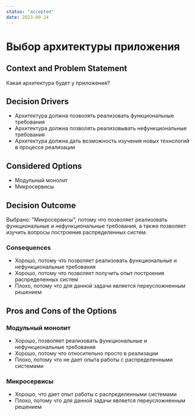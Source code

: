 ```yaml
---
status: "accepted"
date: 2023-09-24
---
```

# Выбор архитектуры приложения

## Context and Problem Statement

Какая архитектура будет у приложения?

## Decision Drivers

* Архитектура должна позволять реализовать функциональные требования
* Архитектура должна позволять реализовывать нефункциональные требования
* Архитектура должна дать возможность изучения новых технологий в процессе реализации

## Considered Options

* Модульный монолит
* Микросервисы

## Decision Outcome

Выбрано: "Микросервисы", потому что позволяет реализовать функциональные и нефункциональные требования, а также позволяет изучить вопросы построения распределенных систем.

### Consequences

* Хорошо, потому что позволяет реализовать функциональные и нефункциональные требования
* Хорошо, потому что позволяет получить опыт построения распределенных систем
* Плохо, потому что для данной задачи является переусложненным решением

## Pros and Cons of the Options

### Модульный монолит

* Хорошо, позволяет реализовать функциональные и нефункциональные требования
* Хорошо, потому что относительно просто в реализации
* Плохо, потому что не дает опыта работы с распределенными системами

### Микросервисы

* Хорошо, что дает опыт работы с распределенными системами
* Плохо, потому что для данной задачи является переусложненным решением
